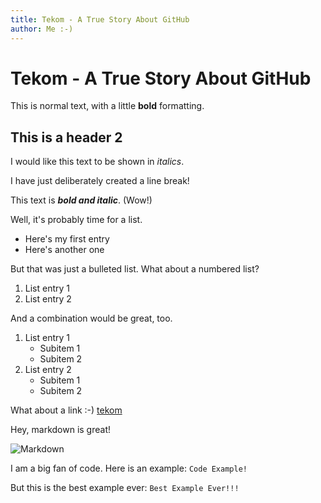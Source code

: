 ```yaml
---
title: Tekom - A True Story About GitHub
author: Me :-)
---
```


# Tekom - A True Story About GitHub
This is normal text, with a little __bold__ formatting. 
## This is a header 2
I would like this text to be shown in *italics*.

I have just deliberately created a line break!

This text is **_bold and italic_**. (Wow!)

Well, it's probably time for a list.
* Here's my first entry
* Here's another one

But that was just a bulleted list. What about a numbered list?
1. List entry 1
1. List entry 2

And a combination would be great, too.
1. List entry 1
   * Subitem 1
   * Subitem 2
1. List entry 2
   * Subitem 1
   * Subitem 2

What about a link :-) [tekom](http://tekom.de/)

Hey, markdown is great!

![Markdown](https://parson-ag.github.io/tekom2017_markdown_workshop_2/doc-images/Markdown-mark.png)

I am a big fan of code. Here is an example:
`Code Example!`

But this is the best example ever:
```Best Example Ever!!!```

